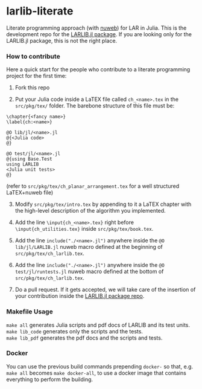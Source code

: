 # larlib-literate
Literate programming approach (with [nuweb](http://nuweb.sourceforge.net/)) for LAR in Julia. This is the development repo for the [LARLIB.jl package](https://github.com/cvdlab/LARLIB.jl). 
If you are looking only for the LARLIB.jl package, this is not the right place.

### How to contribute

Here a quick start for the people who contribute to a literate programming project for the first time:

1. Fork this repo

2. Put your Julia code inside a LaTEX file called `ch_<name>.tex` in the `src/pkg/tex/` folder. The barebone structure of this file must be: 
```
\chapter{<fancy name>}
\label{ch:<name>}

@O lib/jl/<name>.jl
@{<Julia code>
@}

@O test/jl/<name>.jl
@{using Base.Test
using LARLIB
<Julia unit tests>
@}
```  
(refer to `src/pkg/tex/ch_planar_arrangement.tex` for a well
structured LaTEX+nuweb file)

3. Modify `src/pkg/tex/intro.tex` by appending to it a LaTEX chapter with the high-level description of the algorithm you implemented.

4. Add the line `\input{ch_<name>.tex}` right before `\input{ch_utilities.tex}` inside `src/pkg/tex/book.tex`.

5. Add the line `include("./<name>.jl")` anywhere inside the `@O lib/jl/LARLIB.jl` nuweb macro defined at the beginning of `src/pkg/tex/ch_larlib.tex`.

6. Add the line `include("./<name>.jl")` anywhere inside the `@O test/jl/runtests.jl` nuweb macro defined at the bottom of `src/pkg/tex/ch_larlib.tex`.

7. Do a pull request. If it gets accepted, we will take care of the insertion of your contribution inside the [LARLIB.jl package repo](https://github.com/cvdlab/LARLIB.jl).


### Makefile Usage

`make all` generates Julia scripts and pdf docs of LARLIB and its test units.  
`make lib_code` generates only the scripts and the tests.  
`make lib_pdf` generates the pdf docs and the scripts and tests.

### Docker

You can use the previous build commands prepending `docker-` so that, e.g. `make all` becomes `make docker-all`, to use a docker image that contains everything to perform the building.
